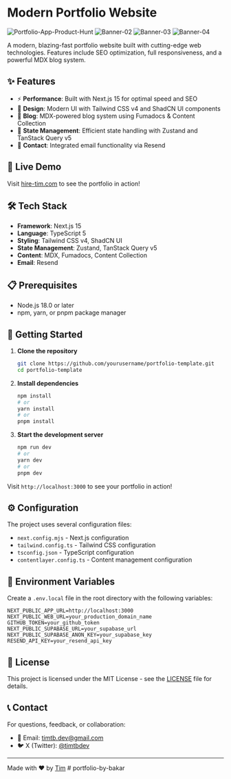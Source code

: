 # Modern Portfolio Website

![Portfolio-App-Product-Hunt](https://github.com/user-attachments/assets/e344041d-564d-4439-af63-c926a97b14d8)
![Banner-02](https://github.com/user-attachments/assets/ebb36170-fdf3-4b47-bbc2-cdaa8f282b5a)
![Banner-03](https://github.com/user-attachments/assets/a1c6a2e5-2c6c-4b86-8ef7-8f8e3d84b2df)
![Banner-04](https://github.com/user-attachments/assets/3b5f415a-3351-49cb-97e7-094b19b774d5)

A modern, blazing-fast portfolio website built with cutting-edge web technologies. Features include SEO optimization, full responsiveness, and a powerful MDX blog system.

## ✨ Features

- ⚡️ **Performance**: Built with Next.js 15 for optimal speed and SEO
- 🎨 **Design**: Modern UI with Tailwind CSS v4 and ShadCN UI components
- 📝 **Blog**: MDX-powered blog system using Fumadocs & Content Collection
- 🔄 **State Management**: Efficient state handling with Zustand and TanStack Query v5
- 📧 **Contact**: Integrated email functionality via Resend

## 🚀 Live Demo

Visit [hire-tim.com](https://hire-tim.com) to see the portfolio in action!

## 🛠️ Tech Stack

- **Framework**: Next.js 15
- **Language**: TypeScript 5
- **Styling**: Tailwind CSS v4, ShadCN UI
- **State Management**: Zustand, TanStack Query v5
- **Content**: MDX, Fumadocs, Content Collection
- **Email**: Resend

## 📋 Prerequisites

- Node.js 18.0 or later
- npm, yarn, or pnpm package manager

## 🚀 Getting Started

1. **Clone the repository**

   ```bash
   git clone https://github.com/yourusername/portfolio-template.git
   cd portfolio-template
   ```

2. **Install dependencies**

   ```bash
   npm install
   # or
   yarn install
   # or
   pnpm install
   ```

3. **Start the development server**
   ```bash
   npm run dev
   # or
   yarn dev
   # or
   pnpm dev
   ```

Visit `http://localhost:3000` to see your portfolio in action!

## ⚙️ Configuration

The project uses several configuration files:

- `next.config.mjs` - Next.js configuration
- `tailwind.config.ts` - Tailwind CSS configuration
- `tsconfig.json` - TypeScript configuration
- `contentlayer.config.ts` - Content management configuration

## 🔐 Environment Variables

Create a `.env.local` file in the root directory with the following variables:

```env
NEXT_PUBLIC_APP_URL=http://localhost:3000
NEXT_PUBLIC_WEB_URL=your_production_domain_name
GITHUB_TOKEN=your_github_token
NEXT_PUBLIC_SUPABASE_URL=your_supabase_url
NEXT_PUBLIC_SUPABASE_ANON_KEY=your_supabase_key
RESEND_API_KEY=your_resend_api_key
```

## 📄 License

This project is licensed under the MIT License - see the [LICENSE](LICENSE) file for details.

## 📞 Contact

For questions, feedback, or collaboration:

- 📧 Email: timtb.dev@gmail.com
- 🐦 X (Twitter): [@timtbdev](https://x.com/timtbdev)

---

Made with ❤️ by [Tim](https://hire-tim.com)
#   p o r t f o l i o - b y - b a k a r  
 